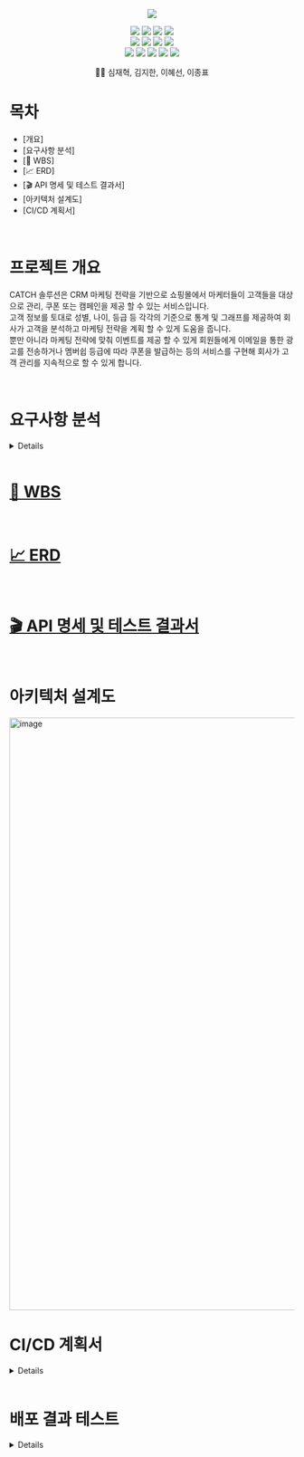 <p align='center'>
<img src="https://capsule-render.vercel.app/api?type=rect&color=ff4500&text=%20%20CATCH%20%20&fontAlign=30&fontSize=30&textBg=true&desc=지속적인%20고객%20관리를%20위한%20시스템%20&descAlign=60&descAlignY=50&fontColor=ffffff"/>
</p>
<p align='center'>
  <a>
    <img src="https://img.shields.io/badge/GitHub-100000?style=for-the-badge&logo=github&logoColor=white"/>
  </a>
    <a>
        <img src="https://img.shields.io/badge/Postman-FF6C37?style=for-the-badge&logo=postman&logoColor=white"/>
    </a>
    <a>
    <img src="https://img.shields.io/badge/Notion-%23000000.svg?style=for-the-badge&logo=notion&logoColor=white"/>
</a>

  <a>
    <img src="https://img.shields.io/badge/Slack-4A154B?style=for-the-badge&logo=slack&logoColor=white"/>
  </a>

<br>
    
  <a>
    <img src="https://img.shields.io/badge/Java-ED8B00?style=for-the-badge&logo=openjdk&logoColor=white"/>
  </a>
  <a>
    <img src="https://img.shields.io/badge/Spring-6DB33F?style=for-the-badge&logo=spring&logoColor=white"/>
  </a>
    
<a>
    <img src="https://img.shields.io/badge/json%20web%20tokens-323330?style=for-the-badge&logo=json-web-tokens&logoColor=pink"/>
</a>
<a>
  <img src="https://img.shields.io/badge/firebase-FFCA28?style=for-the-badge&logo=firebase&logoColor=white">
</a>
  <br>
  <a>
    <img src="https://img.shields.io/badge/Amazon_AWS-232F3E?style=for-the-badge&logo=amazon-aws&logoColor=white"/>
  </a>
  <a>
    <img src="https://img.shields.io/badge/MariaDB-003545?style=for-the-badge&logo=mariadb&logoColor=white"/>
  </a>
  <a>
    <img src="https://img.shields.io/badge/redis-%23DD0031.svg?&style=for-the-badge&logo=redis&logoColor=white"/>
  </a>
<a>
    <img src="https://img.shields.io/badge/docker-%230db7ed.svg?style=for-the-badge&logo=docker&logoColor=white"/>
</a>
<a>
    <img src="https://img.shields.io/badge/kubernetes-%23326ce5.svg?style=for-the-badge&logo=kubernetes&logoColor=white"/>
</a>
<br>

<p align='center'>
   👨‍💻 심재혁, 김지한, 이혜선, 이종표 
</p>

# 목차
- [개요]
- [요구사항 분석]
- [📅 WBS]
- [📈 ERD]
- [🎬 API 명세 및 테스트 결과서]
- [아키텍처 설계도]
- [CI/CD 계획서]

</br>

# 프로젝트 개요
CATCH 솔루션은 CRM 마케팅 전략을 기반으로 쇼핑몰에서 마케터들이 고객들을 대상으로 관리, 쿠폰 또는 캠페인을 제공 할 수 있는 서비스입니다.<br>
고객 정보를 토대로 성별, 나이, 등급 등 각각의 기준으로 통계 및 그래프를 제공하여 회사가 고객을 분석하고 마케팅 전략을 계획 할 수 있게 도움을 줍니다.<br>
뿐만 아니라 마케팅 전략에 맞춰 이벤트를 제공 할 수 있게 회원들에게 이메일을 통한 광고를 전송하거나 멤버쉽 등급에 따라 쿠폰을 발급하는 등의 서비스를 구현해 회사가 고객 관리를 지속적으로 할 수 있게 합니다.<br>

</br>

# 요구사항 분석
<details>
  
## 사용자(회원)
|요청사항 명|요구사항 상세 설명|
|---|:---|
|**회원 가입 (일반 회원)**|회원은 이메일 인증을 통해 회원 가입을 할 수 있다.|
|**회원 가입 (소셜 회원)**|회원은 [구글] 소셜 수단으로 회원 가입 할 수 있다.|
|**회원 가입시 기본 입력**|정보	회원 가입 진행 시 이름, 이메일, 비밀번호, 생년월일, 주소를 입력해야 한다.|
|**개인정보 선택적 수집 및 이용에 대한 동의**|회원은 온라인회원 마케팅 수신동의(이메일, SMS)를 동의, 거부 할 수 있다.|
|**로그인 (일반 회원)** |일반 회원은 이메일, 비밀번호로 로그인 할 수 있다.|
|**로그인 (소셜 회원)**|소셜 회원은 [구글] 소셜 수단으로 로그인 할 수 있다.|
|**비밀번호 재설정 (일반 회원)**|일반 회원은 이메일 인증을 통해 비밀번호를 재설정 할 수 있다.|
|**마이 페이지**|회원은 마이페이지를 통해 개인 정보를 조회, 수정을 할 수 있다.|
|**개인 정보 수정**|회원은 주소, 마케팅 수신 동의를 수정 할 수 있다.|
|**개인 정보 조회**|자신의 아이디, 생년월일, 이메일, 주소, 마케팅 수신 동의를 조회할 수 있다.|
|**1:1 문의**|회원은 1:1 문의를 할 수 있다.|
|**개인의 쿠폰 상세 조회**|회원은 본인이 갖고 있는 쿠폰의 종류, 사용기간을 조회할 수 있다.|
|**개인의 포인트(적립금) 상세 조회**|회원은 본인이 갖고 있는 포인트(적립금), 사용기간을 조회할 수 있다.|
|**쿠폰 등록**|회원은 쿠폰 코드로 쿠폰을 등록 할 수 있다.|
|**개인의 문의 상세 조회**|회원은 본인의 문의 내용, 해당 문의의 답변을 조회할 수 있다.|
|**회원 탈퇴**|회원은 해당 서비스를 탈퇴할 수 있다.|
|**최근에 본 상품 목록**|회원은 본인이 최근에 본 상품의 목록을 확인할 수 있다.|
|**관심 상품**|회원은 상품에 좋아요를 눌러서 관심 상품에 등록할 수 있다.|
|**관심 상품 목록**|회원은 본인이 관심있는 상품의 목록을 조회할 수 있다.|

## 웹
|요청사항 명|요구사항 상세 설명|
|---|:---|
|**로그인 후 화면 (메인)**|로그인 후 회원 개인의 등급, 쿠폰, 포인트(적립금)을 조회할 수 있다.|
|**로그인 후 화면 (배너)**|로그인 후 관리자가 등록한 배너가 웹 메인에 노출되어야 한다.|

## 이벤트
|요청사항 명|요구사항 상세 설명|
|---|:---|
|**선착순 쿠폰**|선착순 쿠폰 이벤트|


## 사용자 등급
|요청사항 명|요구사항 상세 설명|
|---|:---|
|**사용자 등급 갱신**|사용자는 자신의 등급의 변동이 있을경우 실시간으로 확인해야한다.|

## 관리자
|요청사항 명|요구사항 상세 설명|
|---|:---|
|**회원 정보 조회**|관리자는 전체 또는 특정 회원의 정보를 입력해 조회할 수 있다.|
|**회원 정보 수정**|관리자는 회원의 정보를 수정 및 삭제 할 수 있다.|

## 마케터
|요청사항 명|요구사항 상세 설명|
|---|:---|
|**성별을 통한 회원 분류**|성별에 따른 회원 분포 확인할 수 있다.|
|**나이를 통한 회원 분류**|연령별 회원 분포를 확인할 수 있다.|
|**등급을 통한 회원 분류**|등급별 회원 분포 확인할 수 있다.|
|**광고성 메일**|마케터는 메일에 내용을 작성할 수 있고, 해당 내용을 메일로 보낼수 있다.|
|**쿠폰 관리**|마케터는 쿠폰 생성이 가능하다.|
|**회원 포인트 관리**|회원 포인트(적립금) 조회 및 수정할 수 있다.|
|**신규 이벤트 생성 및 이벤트 수정**|이벤트 생성 및 삭제 관리를 할 수 있다.|


## CS 담당자
|요청사항 명|요구사항 상세 설명|
|---|:---|
|**1:1 문의에 대한 답변**|회원이 남긴 1 : 1 문의에 대해 답변을 남길 수 있다.|

## 알람
|요청사항 명|요구사항 상세 설명|
|---|:---|
|**알람**|기한 만료 예정인 쿠폰 및 이벤트에 대한 정보를 확인할 수 있다.|

## 쿠폰
|요청사항 명|요구사항 상세 설명|
|---|:---|
|**발급된 쿠폰**|발급된 쿠폰은 수정 및 삭제가 불가능 하다.|
|**미발급 쿠폰**|미발급된 쿠폰은 수정 및 삭제가 가능하다.|

</details>
</br>

# [📅 WBS](https://docs.google.com/spreadsheets/d/19pO974fKGKGOW3XLY8PIu9Kd5hFQFiLN8cf3-CNAI-o/edit?usp=sharing)
</br>

# [📈 ERD](https://www.erdcloud.com/d/4hBsL2CcK8LnCFWJL)
</br>

# [🎬 API 명세 및 테스트 결과서](https://documenter.getpostman.com/view/32406846/2sA35LTyRZ)
</br>

# 아키텍처 설계도
<img width="1047" alt="image" src="https://github.com/ticketpaper/Catch-BE/assets/122894395/6a06c996-bfaf-4f04-891e-038a6c8e9d95">

</br>

# CI/CD 계획서

<details>
  
## 목표 및 범위:
- 모놀리식 CRM 서비스와 핵사고날 아키텍처로 설계된 event 모듈 및 SpringBatch로 구성된 배치서비스 들을 미니서비스아키텍처로 구성하고
  이를 안정적으로 배포해 쿠버네티스 컨테이너 오케이스트레이션을 통해 대규모 데이터 및 트래픽에 대비할 수 있도록 합니다.

## 환경 및 도구:
- CI/CD를 위해 사용할 환경과 도구
    - CI 도구: GithubAction, 
    - CD 도구: Docker, Kubernetes

## 저장소:
- 코드를 저장할 저장소와 브랜치 전략
    - 저장소: GitHub
    - 브랜치 전략: 각 Feature 브랜치를 dev에 머지하고, dev 서버를 통해 AWS에 배포한 후 안정적인 서비스가 가능할 때 main 브랜치에 머지 후 버전관리합니다.

## 빌드 및 자동화 스크립트:
- CI/CD 파이프라인을 구축하기 위한 빌드 스크립트와 자동화 스크립트
    - 빌드 스크립트: Gradle
    - 자동화 스크립트: GitHub Action Script

## 배포 전략:
-  쿠버네티스를 이용한 롤링 배포

### 단계:

1. **GitHub 저장소 체크아웃**:
  - GitHub 저장소를 체크아웃합니다.

2. **kubectl 설치**:
  - kubectl을 설치합니다.

3. **AWS 자격 증명 구성**:
  - AWS 자격 증명을 구성합니다.

4. **클러스터 정보 업데이트**:
  - 클러스터 정보를 업데이트합니다.

5. **Amazon ECR 로그인**:
  - Amazon ECR에 로그인합니다.

6. **Docker 이미지 빌드 및 푸시**:
  - CRM 서비스 및 배치 서비스용 Docker 이미지를 빌드하고 Amazon ECR로 푸시합니다.

7. **Kubernetes에 서비스 적용 및 배포 재시작**:
  - CRM 서비스 및 이벤트 서비스와 배치 서비스를 Kubernetes에 적용하고 배포를 재시작합니다.

## 권한 및 보안:
- CI/CD 파이프라인의 접근 제어 및 보안 정책을 기술합니다.
    - 접근 제어: IAM
    - 보안 정책: 쿠버네티스 시크릿을 이용한 데이터 암호화, 보안 그룹 설정


## 문서화 :
- CI/CD 계획서 
    - 문서화: GitHub Readme 작성

</details>
</br>

# 배포 결과 테스트

<details>
  
## S3 버킷 생성

<img src="https://github.com/Catch-team/Catch-BE/assets/78871184/fa1de006-2083-48a1-ba58-e41f68ca5e5d" height="80%" width="80%">

</br>

## 버킷 정책 편집
<img src="https://github.com/Catch-team/Catch-BE/assets/78871184/f479ab42-a2f5-48af-bfcd-e676132daae4" height="80%" width="80%">

</br>

## Cloud Front 생성
<img src="https://github.com/Catch-team/Catch-BE/assets/78871184/2fee512d-0609-4765-85f5-5ea502d7c8af" height="80%" width="80%">

</br>

## Cloud Front에 적용할 SSL 인증서 생성

<img height="80%" width="80%" src="https://github.com/Catch-team/Catch-BE/assets/122894395/f096f15f-1d73-4482-a125-e2f49be9e77c">
<img height="80%" width="80%" src="https://github.com/Catch-team/Catch-BE/assets/122894395/e323d9f6-0384-42c5-9e02-0d0d72c96576">
<img height="80%" width="80%" src="https://github.com/Catch-team/Catch-BE/assets/122894395/c76584b5-a42f-41ab-8e27-d2458d0ede88">
<img src="https://github.com/Catch-team/Catch-BE/assets/78871184/763dbcc4-3d03-4766-818e-bf0de7eda16a" height="80%" width="80%">



</br>

## Route53에서 호스팅 영역 생성
<img src="https://github.com/Catch-team/Catch-BE/assets/78871184/ad5ac0db-d054-4869-a399-614b12121977" height="80%" width="80%">

- 가비아에서 등록한 도메인의 ns 레코드 값을 생성된 호스팅 영역의 ns 레코드 값을 수정

<img src="https://github.com/Catch-team/Catch-BE/assets/122894395/59ac6833-4903-4d10-9d9a-c13ac458517f" height="80%" width="80%">

</br>

## 프론트 레코드 생성

- cloudfront의 엔드포인트 설정
<img src="https://github.com/Catch-team/Catch-BE/assets/78871184/5512f162-3e1a-4074-9f00-8b7905579895" height="80%" width="80%">

</br>

## CloudFront의 DNS 세팅
<img src="https://github.com/Catch-team/Catch-BE/assets/78871184/221d4d74-7952-4666-8bfb-a66d3f5dd87b" height="80%" width="80%">

</br>

## frontend git action
<details>
<summary> - frontend_depoly.yml </summary>
  
```
name: Deploy to AWS S3

on:
  push:
    branches:
    - dev

jobs:
  build-and-deploy:
    runs-on: ubuntu-latest
    steps:
    - uses: actions/checkout@v2

    - name: setup node.js
      uses: actions/setup-node@v2
      with:
        node-version: '20'

    - run: |
        echo "VUE_APP_FIREBASE_API_KEY=${{secrets.API_KEY}}" >> .env
        echo "VUE_APP_FIREBASE_AUTH_DOMAIN=${{secrets.DOMAIN}}" >> .env
        echo "VUE_APP_FIREBASE_PROJECT_ID=${{secrets.PROJECT_ID}}" >> .env
        echo "VUE_APP_FIREBASE_STORAGE_BUCKET=${{secrets.BUCKET}}" >> .env
        echo "VUE_APP_FIREBASE_MESSAGING_SENDER_ID=${{secrets.SENDER_ID}}" >> .env
        echo "VUE_APP_FIREBASE_APP_ID=${{secrets.APP_ID}}" >> .env
        echo "VUE_APP_FIREBASE_MEASUREMENTID=${{secrets.MEASUREMENT_ID}}" >> .env
        echo "VUE_APP_FIREBASE_VAP_ID=${{secrets.VAP_ID}}" >> .env
    - run: cat .env
    
    - name: npm install
      working-directory: ./
      run: npm install

    - name: npm firebase install
      working-directory: ./
      run: npm install firebase

    - name: npm run build
      working-directory: ./
      run: npm run build

    - name: setup aws cli
      uses: aws-actions/configure-aws-credentials@v2
      with: 
        aws-access-key-id: ${{secrets.AWS_S3_ACCESS_KEY}}
        aws-secret-access-key: ${{secrets.AWS_S3_SECRET_KEY}}
        aws-region: "ap-northeast-2"

    - name: deploy to s3
      run: |
        aws s3 cp ./dist s3://catchteam/ --recursive

```

</details>
</br>

## RDS 생성
<img height="80%" width="80%" src="https://github.com/Catch-team/Catch-BE/assets/122894395/e92d8a1f-b47d-4bd9-acf0-b95598e3c1e4">
<img height="80%" width="80%" src="https://github.com/Catch-team/Catch-BE/assets/122894395/b886fc70-9909-4f41-991c-f3061a85d42a">
<img height="80%" width="80%" src="https://github.com/Catch-team/Catch-BE/assets/122894395/d697076a-aa57-42da-9bde-0f504f138b59">
<img height="80%" width="80%"src="https://github.com/Catch-team/Catch-BE/assets/122894395/678b510a-da71-4cde-8bb7-265ae8e6dfab">

## RDS 파라미터 그룹 설정
- 파라미터 그룹을 설정해주지 않으면 DB에 한글을 넣을때 에러 발생

<img height="80%" width="80%" src="https://github.com/Catch-team/Catch-BE/assets/122894395/ab9a4eec-dac9-4c1f-b52c-5be9cb274d05">
<img height="80%" width="80%" src="https://github.com/Catch-team/Catch-BE/assets/122894395/c6cf80bc-8623-4ef5-99b0-efc1d490ae8a">
<img height="80%" width="80%" src="https://github.com/Catch-team/Catch-BE/assets/122894395/c06eb74b-1642-4035-a5d6-7c5c1255f561">

- char 검색시 나오는 항목들 utf8mb4

<img height="80%" width="80%" src="https://github.com/Catch-team/Catch-BE/assets/122894395/a08a8fb9-80b0-4f66-8669-f588f2aee708">

- collation 검색시 나오는 항목들 utf8mb4_general_ci
  
<img height="80%" width="80%" src="https://github.com/Catch-team/Catch-BE/assets/122894395/b981d82a-c195-45eb-91be-b6fcfcbec7e3">


## EKS 클러스터 생성
<img src="https://github.com/Catch-team/Catch-BE/assets/78871184/530fdbe7-065a-447f-aa5c-a4b7a62c773b" height="80%" width="80%">

</br>

## 클러스터 서비스 역할 EKS로 설정
<img src="https://github.com/Catch-team/Catch-BE/assets/78871184/088be74e-dc23-40cc-a73c-e5024f67a4c6" height="80%" width="80%">

<img src="https://github.com/Catch-team/Catch-BE/assets/78871184/d6304e70-97fa-49b1-9387-4705640a2d35" height="80%" width="80%">


</br>

## 클러스터 이름 생성
<img src="https://github.com/Catch-team/Catch-BE/assets/78871184/a0f687f7-29ff-44f3-973a-f41ab4b185be" height="80%" width="80%">

<img src="https://github.com/Catch-team/Catch-BE/assets/78871184/3a57cdc6-0b3e-4aad-a56a-ff9793635c20" height="80%" width="80%">

</br>

## EKS 보안그룹 설정
<img src="https://github.com/Catch-team/Catch-BE/assets/78871184/e3f8df2e-f885-466d-8854-40d945c25b8e" height="80%" width="80%">

</br>

## EKS 생성
<img src="https://github.com/Catch-team/Catch-BE/assets/78871184/1d366f8d-5618-4173-badb-8050c7f5e88a" height="80%" width="80%">

</br>

## 노드그룹 생성
<img src="https://github.com/Catch-team/Catch-BE/assets/78871184/0cf3ee88-8089-49f4-9f7e-ae0b9f2ee969" height="80%" width="80%">

</br>

## 노드그룹 IAM 역할 설정
<img src="https://github.com/Catch-team/Catch-BE/assets/78871184/7a948627-1280-4c59-bdca-10d8f2f0fd9c" height="80%" width="80%">

- IAM 역할 EC2 부여
<img src="https://github.com/Catch-team/Catch-BE/assets/78871184/cf738812-40e9-464b-b2a4-c346e864da7c" height="80%" width="80%">

- IAM 역할 EKS 권한 부여 
<img src="https://github.com/Catch-team/Catch-BE/assets/78871184/e0dadefd-6cca-418d-82dc-7d3865fd593a" height="80%" width="80%">

</br>

## 노드그룹 스펙 설정
<img src="https://github.com/Catch-team/Catch-BE/assets/78871184/5815c561-8569-4bf4-b1f6-fa2fbe5a5d87" height="80%" width="80%">

</br>

## 노드그룹 크기 설정
<img src="https://github.com/Catch-team/Catch-BE/assets/78871184/9bfd65fa-d89f-48b2-8af1-3b6f5c584e5a" height="80%" width="80%">

</br>

## 노드그룹 생성 완료
<img src="https://github.com/Catch-team/Catch-BE/assets/78871184/c3f5c062-f2b5-4315-a0cd-27299d70e80a" height="80%" width="80%">

</br>

## cert manager 설정
1. 터미널을 킵니다.

2. aws cli 설치 및 aws configure 설정

- aws cli 설치
https://docs.aws.amazon.com/ko_kr/cli/latest/userguide/getting-started-install.html

- aws configure 설정

```
aws configure
> AWS Access Key ID: aws 액세스 키 입력
> AWS Secret Access Key: aws 비밀 액세스 키 입력
> Default region name: region name 입력
> Default output format: output format 입력
```

3. kubectl 설치
- mac 
```
brew install kubectl
```
- 윈도우

```
winget install -e --id Kubernetes.kubectl
```

4. 설치 확인
```
kubectl version --client
```

5. 클러스터 설정
aws에서 클러스터 생성 후
```
aws eks update-kubeconfig --region ap-northeast-2 --name catch-cluster
```

6. cert-manager 생성
```
kubectl create namespace cert-manager
```

7. Helm 설치
```
helm repo add jetstack [https://charts.jetstack.io](https://charts.jetstack.io/)
helm repo update
helm install cert-manager jetstack/cert-manager --namespace cert-manager --version v1.5.0 --create-namespace --set installCRDs=true
// ingress_cert 파일이 있는곳으로 이동
cd ./k8s
```
<details>
<summary> - ingress_cert.yml</summary>
  
```
apiVersion: cert-manager.io/v1
kind: ClusterIssuer
metadata:
  name: letsencrypt-prod
spec:
  acme:
    # 인증서 서버 주소. 해당 서버의 리소스를 통해 인증서 발행
    server: https://acme-v02.api.letsencrypt.org/directory
    # 인증서 만료 또는 갱신 필요시 알람 email
    email: s99s4481@gmail.com
    privateKeySecretRef:
      name: letsencrypt-prod
    solvers:
      - http01:
          ingress:
            class: nginx
---
# ClusterIssue를 사용하여 Certificate 리소스 생성 : Certificate리소스 생성시에 인증서 발급
apiVersion: cert-manager.io/v1
kind: Certificate
metadata:
  name: catch-com-tls
  namespace: default
spec:
  secretName: catch-com-tls
  duration: 2160h #90days
  renewBefore: 360h #before 15day
  issuerRef:
    name: letsencrypt-prod
    kind: ClusterIssuer
  commonName: server.catch-crm.shop
  dnsNames:
    - server.catch-crm.shop
```

</details>
</br>

8. ingress aplly

```
kubectl apply -f ingress_cert.yml
kubectl get certificate
// 문제가 있다면 지우고 다시 시도
kubectl delete -f ingress_cert.yml
```

</br>

## nginx ingress controller 설정
```
kubectl apply -f https://raw.githubusercontent.com/kubernetes/ingress-nginx/controller-v1.1.1/deploy/static/provider/cloud/deploy.yaml
```
</br>

## ingress HOSTS 확인
<img width="1003" alt="328369541-f508d7ec-e55f-4412-8ce2-78c5ae88e060" src="https://github.com/Catch-team/Catch-BE/assets/122894395/2fd351ad-4848-4356-be61-d56b345cf45f">

## route53에 cname으로 생성된 로드밸런서 dns 넣기
<img src="https://github.com/Catch-team/Catch-BE/assets/122894395/6c790e4c-2e91-40fd-8544-2b5bd992dd3b" height="80%" width="80%">

## elastiCache (redis) 생성
<img src="https://github.com/Catch-team/Catch-BE/assets/122894395/1add8025-9183-4bd6-9a23-725121a3f2ba" height="80%" width="80%">
<img src="https://github.com/Catch-team/Catch-BE/assets/122894395/6e83de84-7cff-40fe-93ec-31a0bc960940" height="80%" width="80%">
<img src="https://github.com/Catch-team/Catch-BE/assets/122894395/7a968350-9997-46c4-bfc5-754e138ca607" height="80%" width="80%">
<img src="https://github.com/Catch-team/Catch-BE/assets/122894395/f7e30150-4ca7-4ea3-8369-dda53b1f6f51" height="80%" width="80%">

## k8s secret 설정
```
kubectl create secret generic db-infos \
--from-literal=DB_HOST= DB_HOST\
--from-literal=DB_USERNAME= DB_USERNAME \
--from-literal=DB_PASSWORD= DB_PASSWORD \
--from-literal=REDIS_HOST= REDIS_HOST \
--from-literal=GOOGLE_EMAIL= GOOGLE_EMAIL \
--from-literal=GOOGLE_SMTP= GOOGLE_SMTP \
--from-literal=JWT_SECRETKEY= JWT_SECRETKEY \
--from-literal=SYMMETRICKEY= SYMMETRICKEY \
--from-literal=FIREBASE_JSON= FIREBASE_JSON \
```

## backend git action
<details>
<summary> - backend_depoly.yml </summary>
  
```
name: deploy Catch-Backend
on:
  push:
    branches:
      - dev
jobs:
  build-and-deploy:
    runs-on: ubuntu-latest
    steps:
      - name: checkout github
        uses: actions/checkout@v2
      - name: install kubectl
        uses: azure/setup-kubectl@v3
        with:
          version: "v1.25.9"
        id: install
      - name: configure aws #aws configure 팀 키값
        uses: aws-actions/configure-aws-credentials@v1
        with:
          aws-access-key-id: ${{ secrets.AWS_ACCESS_KEY_ID }} # 추가 해줘야함
          aws-secret-access-key: ${{ secrets.AWS_SECRET_ACCESS_KEY }} # 추가 해줘야함
          aws-region: ap-northeast-2
      - name: update cluster information
        run: aws eks update-kubeconfig --name catch-cluster --region ap-northeast-2
      - name: Login to ECR
        id: login-ecr
        uses: aws-actions/amazon-ecr-login@v1

      ################ build and push #################
      - name: create-json
        uses: jsdaniell/create-json@v1.2.3
        with:
          name: "catch-push-firebase-adminsdk-x6w7k-bded31fa6b.json"
          json: ${{ secrets.FIREBASE_JSON }}
          dir: './crm/src/main/resources/'

      - name: build and push docker image to ecr (catch-crm)
        env:
          REGISTRY: 533267078155.dkr.ecr.ap-northeast-2.amazonaws.com # ECR주소
          REPOSITORY: catch-crm
          IMAGE_TAG: latest
        run: |
          docker build \
          -t $REGISTRY/$REPOSITORY:$IMAGE_TAG \
          -f ./crm/Dockerfile ./crm
          docker push $REGISTRY/$REPOSITORY:$IMAGE_TAG
      - name: build and push docker image to ecr (catch-batch)
        env:
          REGISTRY: 533267078155.dkr.ecr.ap-northeast-2.amazonaws.com # ECR주소
          REPOSITORY: catch-batch
          IMAGE_TAG: latest
        run: |
          docker build \
          -t $REGISTRY/$REPOSITORY:$IMAGE_TAG \
          -f ./batch/Dockerfile ./batch
          docker push $REGISTRY/$REPOSITORY:$IMAGE_TAG

      ################ apply ################
      - name: eks kubectl crm apply
        run: |
          kubectl apply -f ./crm/k8s/catch-crm-serv.yml
          kubectl rollout restart deployment crm
      - name: eks kubectl batch apply
        run: |
          kubectl apply -f ./batch/k8s/catch-batch-serv.yml
          kubectl rollout restart deployment batch

```

</details>
</br>

</details>

